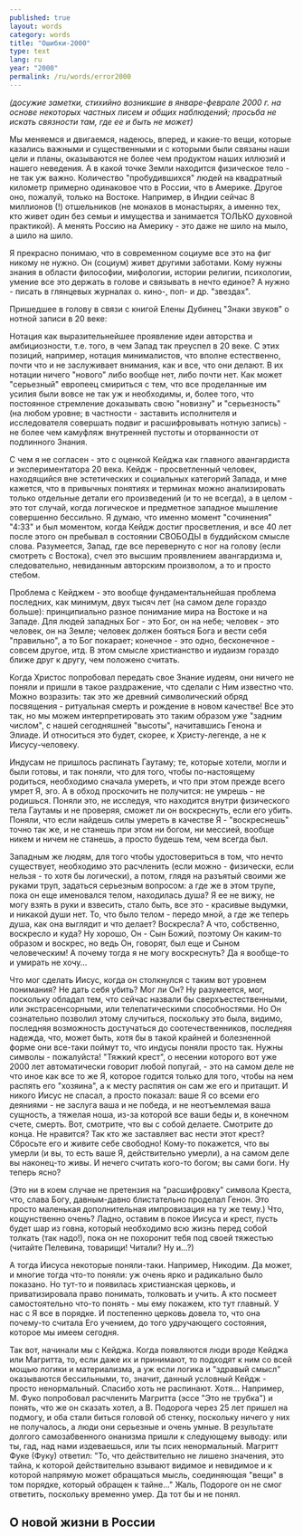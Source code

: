 ```yaml
---
published: true
layout: words
category: words
title: "Ошибки-2000"
type: text
lang: ru
year: "2000"
permalink: /ru/words/error2000
---
```


_(досужие заметки, стихийно возникшие в январе-феврале 2000 г. на основе некоторых частных писем и общих наблюдений; просьба не искать связности там, где ее и быть не может)_


Мы меняемся и двигаемся, надеюсь, вперед, и какие-то вещи, которые казались важными и существенными и с которыми были связаны наши цели и планы, оказываются не более чем продуктом наших иллюзий и нашего неведения. А в какой точке Земли находится физическое тело - не так уж важно. Количество "пробудившихся" людей на квадратный километр примерно одинаковое что в России, что в Америке. Другое оно, пожалуй, только на Востоке. Например, в Индии сейчас 8 миллионов (!) отшельников (не монахов в монастырях, а именно тех, кто живет один без семьи и имущества и занимается ТОЛЬКО духовной практикой). А менять Россию на Америку - это даже не шило на мыло, а шило на шило. 

Я прекрасно понимаю, что в современном социуме все это на фиг никому не нужно. Он (социум) живет другими заботами. Кому нужны знания в области философии, мифологии, истории религии, психологии, умение все это держать в голове и связывать в нечто единое? А нужно - писать в глянцевых журналах о. кино-, поп- и др. "звездах".

Пришедшее в голову в связи с книгой Елены Дубинец "Знаки звуков" о нотной записи в 20 веке: 

Нотация как выразительнейшее проявление идеи авторства и амбициозности, т.е. того, в чем Запад так преуспел в 20 веке. С этих позиций, например, нотация минималистов, что вполне естественно, почти что и не заслуживает внимания, как и все, что они делают. В их нотации ничего "нового" либо вообще нет, либо почти нет. Как может "серьезный" европеец смириться с тем, что все проделанные им усилия были вовсе не так уж и необходимы, и, более того, что постоянное стремление доказывать свою "новизну" и "серьезность" (на любом уровне; в частности - заставить исполнителя и исследователя совершать подвиг и расшифровывать нотную запись) - не более чем камуфляж внутренней пустоты и оторванности от подлинного Знания. 

С чем я не согласен - это с оценкой Кейджа как главного авангардиста и экспериментатора 20 века. Кейдж - просветленный человек, находящийся вне эстетических и социальных категорий Запада, и мне кажется, что в привычных понятиях и терминах можно анализировать только отдельные детали его произведений (и то не всегда), а в целом - это тот случай, когда логическое и предметное западное мышление совершенно бессильно. Я думаю, что именно момент "сочинения" "4:33" и был моментом, когда Кейдж достиг просветления, и все 40 лет после этого он пребывал в состоянии СВОБОДЫ в буддийском смысле слова. Разумеется, Запад, где все перевернуто с ног на голову (если смотреть с Востока), счел это высшим проявлением авангардизма и, следовательно, невиданным авторским произволом, а то и просто стебом. 

Проблема с Кейджем - это вообще фундаментальнейшая проблема последних, как минимум, двух тысяч лет (на самом деле гораздо больше): принципиально разное понимание мира на Востоке и на Западе. Для людей западных Бог - это Бог, он на небе; человек - это человек, он на Земле; человек должен бояться Бога и вести себя "правильно", а то Бог покарает; конечное - это одно, бесконечное - совсем другое, итд. В этом смысле христианство и иудаизм гораздо ближе друг к другу, чем положено считать. 

Когда Христос попробовал передать свое Знание иудеям, они ничего не поняли и пришли в такое раздражение, что сделали с Ним известно что. Можно возразить: так это же древний символический обряд посвящения - ритуальная смерть и рождение в новом качестве! Все это так, но мы можем интерпретировать это таким образом уже "задним числом", с нашей сегодняшней "высоты", начитавшись Генона и Элиаде. И относиться это будет, скорее, к Христу-легенде, а не к Иисусу-человеку. 

Индусам не пришлось распинать Гаутаму; те, которые хотели, могли и были готовы, и так поняли, что для того, чтобы по-настоящему родиться, необходимо сначала умереть, и что при этом прежде всего умрет Я, эго. А в обход проскочить не получится: не умрешь - не родишься. Поняли это, не исследуя, что находится внутри физического тела Гаутамы и не проверяя, сможет ли он воскреснуть, если его убить. Поняли, что если найдешь силы умереть в качестве Я - "воскреснешь" точно так же, и не станешь при этом ни богом, ни мессией, вообще никем и ничем не станешь, а просто будешь тем, чем всегда был. 

Западным же людям, для того чтобы удостовериться в том, что нечто существует, необходимо это расчленить (если можно - физически, если нельзя - то хотя бы логически), а потом, глядя на разъятый своими же руками труп, задаться серьезным вопросом: а где же в этом трупе, пока он еще именовался телом, находилась душа? Я ее не вижу, не могу взять в руки и взвесить, стало быть, все это - красивые выдумки, и никакой души нет. То, что было телом - передо мной, а где же теперь душа, как она выглядит и что делает? Воскресла? А что, собственно, воскресло и куда? Ну хорошо, Он - Сын Божий, поэтому Он каким-то образом и воскрес, но ведь Он, говорят, был еще и Сыном человеческим! А почему тогда я не могу воскреснуть? Да я вообще-то и умирать не хочу... 

Что мог сделать Иисус, когда он столкнулся с таким вот уровнем понимания? Не дать себя убить? Мог ли Он? Ну разумеется, мог, поскольку обладал тем, что сейчас назвали бы сверхъестественными, или экстрасенсорными, или телепатическими способностями. Но Он сознательно позволил этому случиться, поскольку это была, видимо, последняя возможность достучаться до соотечественников, последняя надежда, что, может быть, хотя бы в такой крайней и болезненной форме они все-таки поймут то, что индусы поняли просто так.
Нужны символы - пожалуйста! "Тяжкий крест", о несении которого вот уже 2000 лет автоматически говорит любой попугай, - это на самом деле не что иное как все то же Я, которое годится только для того, чтобы на нем распять его "хозяина", а к месту распятия он сам же его и притащит. И никого Иисус не спасал, а просто показал: ваше Я со всеми его деяниями - не заслуга ваша и не победа, и не неотъемлемая ваша сущность, а тяжелая ноша, из-за которой все ваши беды и, в конечном счете, смерть. Вот, смотрите, что вы с собой делаете. Смотрите до конца. Не нравится? Так кто же заставляет вас нести этот крест? Сбросьте его и живите себе свободно! Кому-то покажется, что вы умерли (и вы, то есть ваше Я, действительно умерли), а на самом деле вы наконец-то живы. И нечего считать кого-то богом; вы сами боги. Ну теперь ясно?

(Это ни в коем случае не претензия на "расшифровку" символа Креста, что, слава Богу, давным-давно блистательно проделал Генон. Это просто маленькая дополнительная импровизация на ту же тему.) Что, кощунственно очень? Ладно, оставим в покое Иисуса и крест, пусть будет шар из говна, который необходимо всю жизнь перед собой толкать (так надо!), пока он не похоронит тебя под своей тяжестью (читайте Пелевина, товарищи! Читали? Ну и…?) 

А тогда Иисуса некоторые поняли-таки. Например, Никодим. Да может, и многие тогда что-то поняли: уж очень ярко и радикально было показано. Но тут-то и появилась христианская церковь, и приватизировала право понимать, толковать и учить. А кто посмеет самостоятельно что-то понять - мы ему покажем, кто тут главный. У нас с Я все в порядке. И постепенно церковь довела то, что она почему-то считала Его учением, до того удручающего состояния, которое мы имеем сегодня. 

Так вот, начинали мы с Кейджа. Когда появляются люди вроде Кейджа или Магритта, то, если даже их и принимают, то подходят к ним со всей мощью логики и материализма, а уж если логика и "здравый смысл" оказываются бессильными, то, значит, данный условный Кейдж - просто ненормальный. Спасибо хоть не распинают. Хотя... Например, М. Фуко попробовал расчленить Магритта (эссе "Это не трубка") и понять, что же он сказать хотел, а В. Подорога через 25 лет пришел на подмогу, и оба стали биться головой об стенку, поскольку ничего у них не получалось, а люди они серьезные и очень умные. В результате долгого самозабвенного онанизма пришли к следующему выводу: или ты, гад, над нами издеваешься, или ты псих ненормальный. Магритт Фуке (Фуку) ответил: "То, что действительно не лишено значения, это тайна, к которой действительно взывают видимое и невидимое и к которой напрямую может обращаться мысль, соединяющая "вещи" в том порядке, который обращен к тайне..." Жаль, Подороге он не смог ответить, поскольку временно умер. Да тот бы и не понял.

## О новой жизни в России